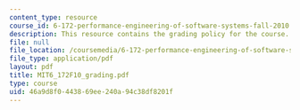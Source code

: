 ```yaml
---
content_type: resource
course_id: 6-172-performance-engineering-of-software-systems-fall-2010
description: This resource contains the grading policy for the course.
file: null
file_location: /coursemedia/6-172-performance-engineering-of-software-systems-fall-2010/46a9d8f0443869ee240a94c38df8201f_MIT6_172F10_grading.pdf
file_type: application/pdf
layout: pdf
title: MIT6_172F10_grading.pdf
type: course
uid: 46a9d8f0-4438-69ee-240a-94c38df8201f
---
```

